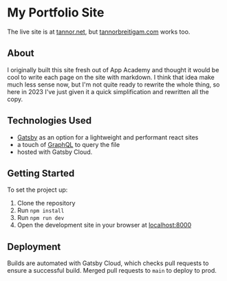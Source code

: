 # My Portfolio Site

The live site is at [tannor.net](https://tannor.net), but
[tannorbreitigam.com](https://tannorbreitigam.com) works too.

## About

I originally built this site fresh out of App Academy and thought it would be cool to write each page on the site with markdown. I think that idea make much less sense now, but I'm not quite ready to rewrite the whole thing, so here in 2023 I've just given it a quick simplification and rewritten all the copy.

## Technologies Used

- [Gatsby](https://www.gatsbyjs.com/) as an option for a lightweight and performant react sites
- a touch of [GraphQL](https://graphql.org/) to query the file
- hosted with Gatsby Cloud.

## Getting Started

To set the project up:

1. Clone the repository
2. Run `npm install`
3. Run `npm run dev`
4. Open the development site in your browser at [localhost:8000](http://localhost:8000/)

## Deployment

Builds are automated with Gatsby Cloud, which checks pull requests to ensure a successful build. Merged pull requests to `main` to deploy to prod.
